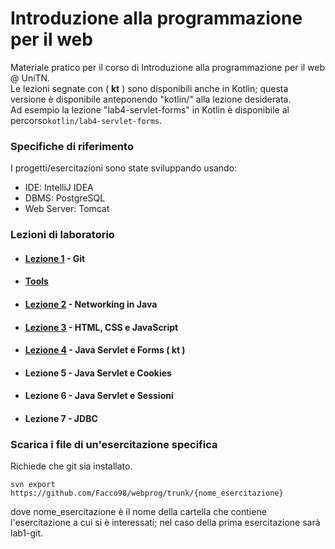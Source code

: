 # Introduzione alla programmazione per il web
Materiale pratico per il corso di Introduzione alla programmazione per il web @ UniTN.  
Le lezioni segnate con ( __kt__ ) sono disponibili anche in Kotlin; questa versione è disponibile anteponendo "kotlin/" alla lezione desiderata.  
Ad esempio la lezione "lab4-servlet-forms" in Kotlin è disponibile al percorso`kotlin/lab4-servlet-forms`.

### Specifiche di riferimento
I progetti/esercitazioni sono state sviluppando usando:  
  * IDE: IntelliJ IDEA
  * DBMS: PostgreSQL
  * Web Server: Tomcat
  
### Lezioni di laboratorio
  * #### [Lezione 1](https://Facco98.github.io/webprog/lab01) - Git
  * #### [Tools](https://Facco98.github.io/webprog/tools)
  * #### [Lezione 2](https://facco98.github.io/webprog/lab02) - Networking in Java
  * #### [Lezione 3](https://facco98.github.io/webprog/lab03) - HTML, CSS e JavaScript
  * #### [Lezione 4](https://facco98.github.io/webprog/lab04) - Java Servlet e Forms ( __kt__ )
  * #### Lezione 5 - Java Servlet e Cookies
  * #### Lezione 6 - Java Servlet e Sessioni
  * #### Lezione 7 - JDBC
  

### Scarica i file di un'esercitazione specifica
Richiede che git sia installato.

```shell
svn export https://github.com/Facco98/webprog/trunk/{nome_esercitazione}
```

dove nome_esercitazione è il nome della cartella che contiene l'esercitazione a cui si è interessati; nel caso della prima esercitazione sarà lab1-git.
